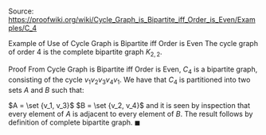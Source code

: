 # 

Source: https://proofwiki.org/wiki/Cycle_Graph_is_Bipartite_iff_Order_is_Even/Examples/C_4

Example of Use of Cycle Graph is Bipartite iff Order is Even
The cycle graph of order $4$ is the complete bipartite graph $K_{2, 2}$.


Proof
From Cycle Graph is Bipartite iff Order is Even, $C_4$ is a bipartite graph, consisting of the cycle $v_1 v_2 v_3 v_4 v_1$.
We have that $C_4$ is partitioned into two sets $A$ and $B$ such that:

$A = \set {v_1, v_3}$
$B = \set {v_2, v_4}$
and it is seen by inspection that every element of $A$ is adjacent to every element of $B$.
The result follows by definition of complete bipartite graph.
$\blacksquare$





